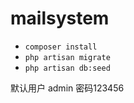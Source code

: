 # mailsystem

- `composer install`
- `php artisan migrate`
- `php artisan db:seed`

默认用户 admin 密码123456
